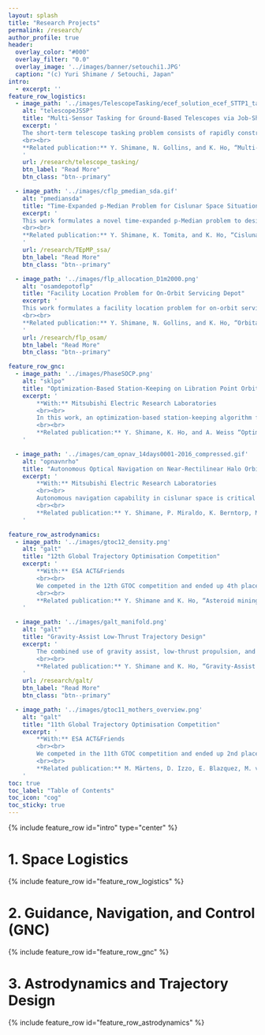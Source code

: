 ```yaml
---
layout: splash
title: "Research Projects"
permalink: /research/
author_profile: true
header:
  overlay_color: "#000"
  overlay_filter: "0.0"
  overlay_image: '../images/banner/setouchi1.JPG'
  caption: "(c) Yuri Shimane / Setouchi, Japan"
intro: 
  - excerpt: ''
feature_row_logistics:
  - image_path: '../images/TelescopeTasking/ecef_solution_ecef_STTP1_targetA_E1_Gurobi_az210.gif'
    alt: "telescopeJSSP"
    title: "Multi-Sensor Tasking for Ground-Based Telescopes via Job-Shop Scheduling Problem"
    excerpt: '
    The short-term telescope tasking problem consists of rapidly constructing a sensor-tasking schedule for observing resident space objects (RSO) passing overhead. Due to the short-term prediction horizon necessitated by this application, motion of RSOs can be assumed to be exactly known, making the prolbem deterministic. We derive a job-shop-scheduling problem for both single and multi-telescope sensor-tasking scenarios. 
    <br><br>
    **Related publication:** Y. Shimane, N. Gollins, and K. Ho, “Multi-Sensor Tasking for Ground-Based Space Situational Awareness via Job-Shop Scheduling Problem,” in AAS/AIAA Space Flight Mechanics Meeting, 2025. Available: [Conference server](https://s3.amazonaws.com/amz.xcdsystem.com/A464D031-C624-C138-7D0E208E29BC4EDD_abstract_File24835/PreprintPaperUploadPDF_321_0103063552.pdf)
    '
    url: /research/telescope_tasking/
    btn_label: "Read More"
    btn_class: "btn--primary"

  - image_path: '../images/cflp_pmedian_sda.gif'
    alt: "pmediansda"
    title: "Time-Expanded p-Median Problem for Cislunar Space Situational Awareness"
    excerpt: '
    This work formulates a novel time-expanded p-Median problem to design space-based observer constellations for Cislunar Space Situational Awareness (CSSA). We also derive a Lagrangean relaxation-based algorithm to rapidly obtain near-optimal solutions. 
    <br><br>
    **Related publication:** Y. Shimane, K. Tomita, and K. Ho, “Cislunar Constellation Design for Space Situational Awareness with Time-Expanded p-Median Problem,” 2024, [Online]. Available: [http://arxiv.org/abs/2408.06238](http://arxiv.org/abs/2408.06238)
    '
    url: /research/TEpMP_ssa/
    btn_label: "Read More"
    btn_class: "btn--primary"

  - image_path: '../images/flp_allocation_D1m2000.png'
    alt: "osamdepotoflp"
    title: "Facility Location Problem for On-Orbit Servicing Depot"
    excerpt: '
    This work formulates a facility location problem for on-orbit servicing depot in Medium Earth Orbit (MEO), considering low-thrust round-trip servicers. 
    <br><br>
    **Related publication:** Y. Shimane, N. Gollins, and K. Ho, “Orbital Facility Location Problem for Satellite Constellation Servicing Depots,” J. Spacecr. Rockets, pp. 1–18, Mar. 2024, doi: 10.2514/1.A35691. [https://arc.aiaa.org/doi/full/10.2514/1.A35691](https://arc.aiaa.org/doi/full/10.2514/1.A35691)
    '
    url: /research/flp_osam/
    btn_label: "Read More"
    btn_class: "btn--primary"

feature_row_gnc:
  - image_path: '../images/PhaseSOCP.png'
    alt: "sklpo"
    title: "Optimization-Based Station-Keeping on Libration Point Orbits"
    excerpt: '
        **With:** Mitsubishi Electric Research Laboratories
        <br><br>
        In this work, an optimization-based station-keeping algorithm for colinear libration point orbits (LPO) based on the xz-plane crossing control technique is conceived. The optimization problem is cast as a sequential second-order cone pro- gram and incorporates an explicit constraint on the perilune pass epoch to en- sure the steered trajectory follows the reference baseline without deviating in phase. The resulting formulation has easily interpretable tuning parameters that may be obtained directly from mission requirements. The algorithm is demonstrated through Monte-Carlo simulations on the Gateway’s Near Rectilinear Halo Orbit (NRHO) in the full-ephemeris dynamics with realistic error models.
        <br><br>
        **Related publication:** Y. Shimane, K. Ho, and A. Weiss “Optimization-Based Phase-Constrained Station-Keeping Control on Libration Point Orbit,” in AAS/AIAA Astrodynamics Specialist Conference, 2024. Available: [https://www.merl.com/publications/docs/TR2024-109.pdf](https://www.merl.com/publications/docs/TR2024-109.pdf)
    '

  - image_path: '../images/cam_opnav_14days0001-2016_compressed.gif'
    alt: "opnavnrho"
    title: "Autonomous Optical Navigation on Near-Rectilinear Halo Orbit"
    excerpt: '
        **With:** Mitsubishi Electric Research Laboratories
        <br><br>
        Autonomous navigation capability in cislunar space is critical for the safe operation of both uncrewed and crewed spacecraft. This project explores the use of horizon-based optical navigation to autonomously navigate and conduct station-keeping for a spacecraft on the 9:2 Near-Rectilinear Halo Orbit (NRHO) in the full-ephemeris model. 
        <br><br>
        **Related publication:** Y. Shimane, P. Miraldo, K. Berntorp, M. Greiff, P. Elango, and A. Weiss, “High-Fidelity Simulation of Horizon-Based Optical Navigation with Open-Source Software,” in 74th International Astronautical Congress, 2023. Available: [https://www.merl.com/publications/docs/TR2023-128.pdf](https://www.merl.com/publications/docs/TR2023-128.pdf)
    '

feature_row_astrodynamics:
  - image_path: '../images/gtoc12_density.png'
    alt: "galt"
    title: "12th Global Trajectory Optimisation Competition"
    excerpt: '
        **With:** ESA ACT&Friends
        <br><br>
        We competed in the 12th GTOC competition and ended up 4th place overall!
        <br><br>
        **Related publication:** Y. Shimane and K. Ho, “Asteroid mining: ACT&Friends’ results for the GTOC12 problems,” Astrodynamics, 2025. [10.1007/s42064-024-0204-x](https://link.springer.com/article/10.1007/s42064-024-0204-x)
    '

  - image_path: '../images/galt_manifold.png'
    alt: "galt"
    title: "Gravity-Assist Low-Thrust Trajectory Design"
    excerpt: '
        The combined use of gravity assist, low-thrust propulsion, and manifold capture for interplanetary transfers is studied. This work makes use of the Sims-Flanagan transcription, incorporating parametrization of arrival to a manifold Poincaré section instead of a celestial body. 
        <br><br>
        **Related publication:** Y. Shimane and K. Ho, “Gravity‑Assist Low‑Thrust Inter‑System Trajectory Design with Manifold Captures,” J. Astronaut. Sci., 2022. [https://doi.org/10.1007/s40295-022-00319-x](https://doi.org/10.1007/s40295-022-00319-x)
    '
    url: /research/galt/
    btn_label: "Read More"
    btn_class: "btn--primary"

  - image_path: '../images/gtoc11_mothers_overview.png'
    alt: "galt"
    title: "11th Global Trajectory Optimisation Competition"
    excerpt: '
        **With:** ESA ACT&Friends
        <br><br>
        We competed in the 11th GTOC competition and ended up 2nd place overall!
        <br><br>
        **Related publication:** M. Märtens, D. Izzo, E. Blazquez, M. von Looz, P. Gomez, A. Mergy, G. Accdiarini, C.H. Yam, J. Hernando-Ayuso, Y. Shimane, “The fellowship of the Dyson ring: ACT&Friends’ results and methods for GTOC 11,” Acta Astronaut., no. February, 2022. [https://doi.org/10.1016/j.actaastro.2022.06.025](https://doi.org/10.1016/j.actaastro.2022.06.025)
    '
toc: true
toc_label: "Table of Contents"
toc_icon: "cog"
toc_sticky: true
---
```


{% include feature_row id="intro" type="center" %}

# 1. Space Logistics

{% include feature_row id="feature_row_logistics" %}

# 2. Guidance, Navigation, and Control (GNC)

{% include feature_row id="feature_row_gnc" %}

# 3. Astrodynamics and Trajectory Design

{% include feature_row id="feature_row_astrodynamics" %}